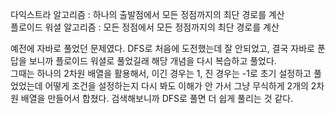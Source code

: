 다익스트라 알고리즘 : 하나의 출발점에서 모든 정점까지의 최단 경로를 계산  
플로이드 워셜 알고리즘 : 모든 정점에서 모든 정점까지의 최단 경로를 계산

예전에 자바로 풀었던 문제였다. DFS로 처음에 도전했는데 잘 안되었고, 결국 자바로 푼 답을 보니까 플로이드 워셜로 풀었길래 해당 개념을 다시 복습하고 풀었다.  
그때는 하나의 2차원 배열을 활용해서, 이긴 경우는 1, 진 경우는 -1로 초기 설정하고 풀었었는데 어떻게 조건을 설정하는지 다시 봐도 이해가 안 가서 그냥 무식하게 2개의 2차원 배열을 만들어서 합쳤다.
검색해보니까 DFS로 풀면 더 쉽게 풀리는 것 같다.
